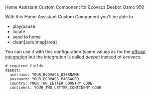 Home Assistant Custom Component for Ecovacs Deebot Ozmo 950

With this Home Assistant Custom Component you'll be able to 
* play/pause
* locate
* send to home
* clean[auto|map|area]

You can use it with this configuration (same values as for the [official integration](https://www.home-assistant.io/integrations/ecovacs/) but the integration is called *deebot* instead of *ecovacs*:

```
# required fields
deebot:
  username: YOUR_ECOVACS_USERNAME
  password: YOUR_ECOVACS_PASSWORD
  country: YOUR_TWO_LETTER_COUNTRY_CODE
  continent: YOUR_TWO_LETTER_CONTINENT_CODE
``` 
